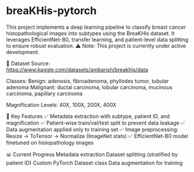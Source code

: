 # breaKHis-pytorch
This project implements a deep learning pipeline to classify breast cancer histopathological images into subtypes using the BreaKHis dataset. It leverages EfficientNet-B0, transfer learning, and patient-level data splitting to ensure robust evaluation.
⚠️ Note: This project is currently under active development.

📁 Dataset
Source: https://www.kaggle.com/datasets/ambarish/breakhis/data

Classes:
Benign: adenosis, fibroadenoma, phyllodes tumor, tubular adenoma
Malignant: ductal carcinoma, lobular carcinoma, mucinous carcinoma, papillary carcinoma

Magnification Levels: 40X, 100X, 200X, 400X

📌 Key Features
✅ Metadata extraction with subtype, patient ID, and magnification
✅ Patient-wise train/val/test split to prevent data leakage
✅ Data augmentation applied only to training set
✅ Image preprocessing: Resize → ToTensor → Normalize (ImageNet stats)
✅ EfficientNet-B0 model finetuned on histopathology images

📊 Current Progress
 Metadata extraction
 Dataset splitting (stratified by patient ID)
 Custom PyTorch Dataset class
 Data augmentation for training
